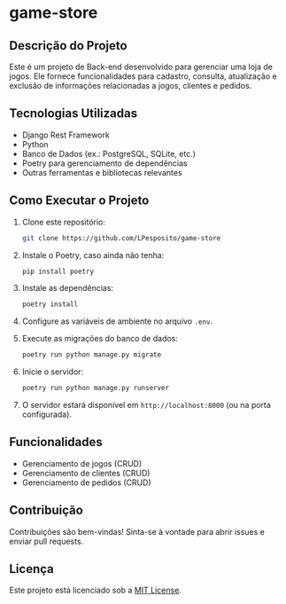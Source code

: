 # game-store

## Descrição do Projeto

Este é um projeto de Back-end desenvolvido para gerenciar uma loja de jogos. Ele fornece funcionalidades para cadastro, consulta, atualização e exclusão de informações relacionadas a jogos, clientes e pedidos.

## Tecnologias Utilizadas

- Django Rest Framework
- Python
- Banco de Dados (ex.: PostgreSQL, SQLite, etc.)
- Poetry para gerenciamento de dependências
- Outras ferramentas e bibliotecas relevantes

## Como Executar o Projeto

1. Clone este repositório:
   ```bash
   git clone https://github.com/LPesposito/game-store
   ```

2. Instale o Poetry, caso ainda não tenha:
   ```bash
   pip install poetry
   ```

3. Instale as dependências:
   ```bash
   poetry install
   ```

4. Configure as variáveis de ambiente no arquivo `.env`.

5. Execute as migrações do banco de dados:
   ```bash
   poetry run python manage.py migrate
   ```

6. Inicie o servidor:
   ```bash
   poetry run python manage.py runserver
   ```

7. O servidor estará disponível em `http://localhost:8000` (ou na porta configurada).

## Funcionalidades

- Gerenciamento de jogos (CRUD)
- Gerenciamento de clientes (CRUD)
- Gerenciamento de pedidos (CRUD)

## Contribuição

Contribuições são bem-vindas! Sinta-se à vontade para abrir issues e enviar pull requests.

## Licença

Este projeto está licenciado sob a [MIT License](LICENSE).
